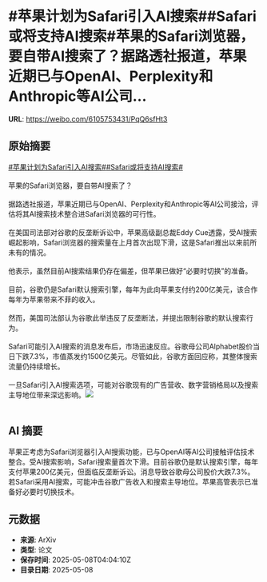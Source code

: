 # #苹果计划为Safari引入AI搜索##Safari或将支持AI搜索#苹果的Safari浏览器，要自带AI搜索了？据路透社报道，苹果近期已与OpenAI、Perplexity和Anthropic等AI公司...

**URL**: https://weibo.com/6105753431/PqQ6sfHt3

## 原始摘要

<a href="https://m.weibo.cn/search?containerid=231522type%3D1%26t%3D10%26q%3D%23%E8%8B%B9%E6%9E%9C%E8%AE%A1%E5%88%92%E4%B8%BASafari%E5%BC%95%E5%85%A5AI%E6%90%9C%E7%B4%A2%23&amp;extparam=%23%E8%8B%B9%E6%9E%9C%E8%AE%A1%E5%88%92%E4%B8%BASafari%E5%BC%95%E5%85%A5AI%E6%90%9C%E7%B4%A2%23" data-hide=""><span class="surl-text">#苹果计划为Safari引入AI搜索#</span></a><a href="https://m.weibo.cn/search?containerid=231522type%3D1%26t%3D10%26q%3D%23Safari%E6%88%96%E5%B0%86%E6%94%AF%E6%8C%81AI%E6%90%9C%E7%B4%A2%23&amp;extparam=%23Safari%E6%88%96%E5%B0%86%E6%94%AF%E6%8C%81AI%E6%90%9C%E7%B4%A2%23" data-hide=""><span class="surl-text">#Safari或将支持AI搜索#</span></a><br><br>苹果的Safari浏览器，要自带AI搜索了？<br><br>据路透社报道，苹果近期已与OpenAI、Perplexity和Anthropic等AI公司接洽，评估将其AI搜索技术整合进Safari浏览器的可行性。<br><br>在美国司法部对谷歌的反垄断诉讼中，苹果高级副总裁Eddy Cue透露，受AI搜索崛起影响，Safari浏览器的搜索量在上月首次出现下滑，这是Safari推出以来前所未有的情况。<br><br>他表示，虽然目前AI搜索结果仍存在偏差，但苹果已做好“必要时切换”的准备。<br><br>目前，谷歌仍是Safari默认搜索引擎，每年为此向苹果支付约200亿美元，该合作每年为苹果带来不菲的收入。<br><br>然而，美国司法部认为谷歌此举违反了反垄断法，并提出限制谷歌的默认搜索行为。<br><br>Safari可能引入AI搜索的消息发布后，市场迅速反应。谷歌母公司Alphabet股价当日下跌7.3%，市值蒸发约1500亿美元。尽管如此，谷歌方面回应称，其整体搜索流量仍持续增长。<br><br>一旦Safari引入AI搜索选项，可能对谷歌现有的广告营收、数字营销格局以及搜索主导地位带来深远影响。<img style="" src="https://tvax4.sinaimg.cn/large/006Fd7o3gy1i17unvrv60j318g0nc4bx.jpg" referrerpolicy="no-referrer"><br><br>

## AI 摘要

苹果正考虑为Safari浏览器引入AI搜索功能，已与OpenAI等AI公司接触评估技术整合。受AI搜索影响，Safari搜索量首次下滑。目前谷歌仍是默认搜索引擎，每年支付苹果200亿美元，但面临反垄断诉讼。消息导致谷歌母公司股价大跌7.3%。若Safari采用AI搜索，可能冲击谷歌广告收入和搜索主导地位。苹果高管表示已准备好必要时切换技术。

## 元数据

- **来源**: ArXiv
- **类型**: 论文
- **保存时间**: 2025-05-08T04:04:10Z
- **目录日期**: 2025-05-08
